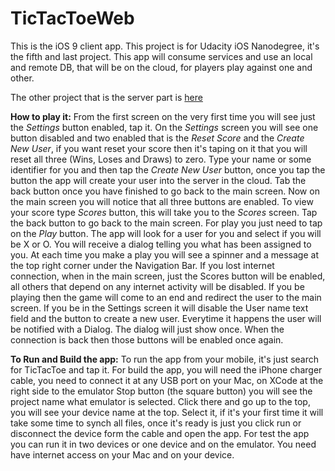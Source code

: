 # TicTacToeWeb


This is the iOS 9 client app.
This project is for Udacity iOS Nanodegree, it's the fifth and last project.
This app will consume services and use an local and remote DB, that will be on the cloud, for players play against one and other.

The other project that is the server part is [here](villacak/TicTacToeServer.git)

**How to play it:**
From the first screen on the very first time you will see just the *Settings* button enabled, tap it. On the _Settings_ screen you will see one button disabled and two enabled that is the _Reset Score_ and the _Create New User_, if you want reset your score then it's taping on it that you will reset all three (Wins, Loses and Draws) to zero. Type your name or some identifier for you and then tap the _Create New User_ button, once you tap the button the app will create your user into the server in the cloud. Tab the back button once you have finished to go back to the main screen.
Now on the main screen you will notice that all three buttons are enabled. To view your score type _Scores_ button, this will take you to the _Scores_ screen. Tap the back button to go back to the main screen. 
For play you just need to tap on the _Play_ button. The app will look for a user for you and select if you will be X or O. You will receive a dialog telling you what has been assigned to you. At each time you make a play you will see a spinner and a message at the top right corner under the Navigation Bar.
If you lost internet connection, when in the main screen, just the Scores button will be enabled, all others that depend on any internet activity will be disabled. If you be playing then the game will come to an end and redirect the user to the main screen. If you be in the Settings screen it will disable the User name text field and the button to create a new user. Everytime it happens the user will be notified with a Dialog. The dialog will just show once. When the connection is back then those buttons will be enabled once again.


**To Run and Build the app:**
To run the app from your mobile, it's just search for TicTacToe and tap it.
For build the app, you will need the iPhone charger cable, you need to connect it at any USB port on your Mac, on XCode at the right side to the emulator Stop button (the square button) you will see the project name what emulator is selected. Click there and go up to the top, you will see your device name at the top. Select it, if it's your first time it will take some time to synch all files, once it's ready is just you click run or disconnect the device form the cable and open the app.
For test the app you can run it in two devices or one device and on the emulator. You need have internet access on your Mac and on your device.
